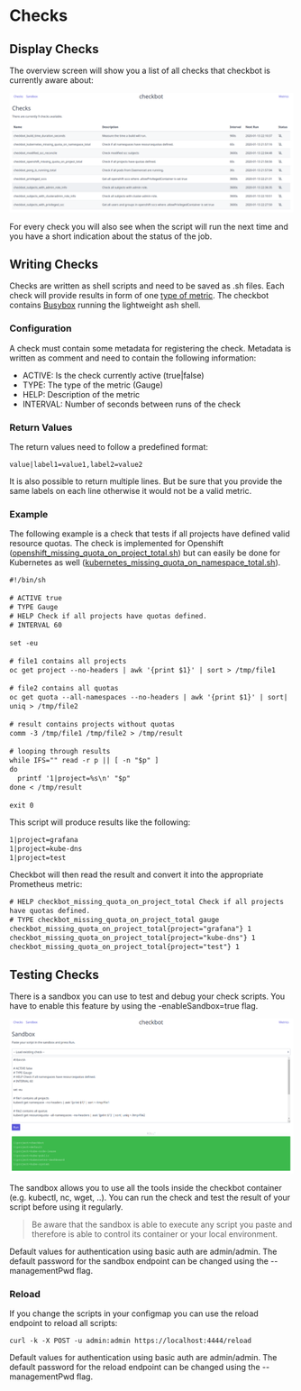 # Checks

## Display Checks

The overview screen will show you a list of all checks that checkbot is currently aware about:

![Checkbot UI List](screen_checks_1.png)

For every check you will also see when the script will run the next time and you have a short indication about the status of the job.

## Writing Checks

Checks are written as shell scripts and need to be saved as .sh files. Each check will provide results in form of one [type of metric](https://prometheus.io/docs/concepts/metric_types/). The checkbot contains [Busybox](https://busybox.net/) running the lightweight ash shell.

### Configuration

A check must contain some metadata for registering the check. Metadata is written as comment and need to contain the following information:

* ACTIVE: Is the check currently active (true|false)
* TYPE: The type of the metric (Gauge)
* HELP: Description of the metric
* INTERVAL: Number of seconds between runs of the check

### Return Values

The return values need to follow a predefined format:
```
value|label1=value1,label2=value2
```
It is also possible to return multiple lines. But be sure that you provide the same labels on each line otherwise it would not be a valid metric.

### Example

The following example is a check that tests if all projects have defined valid resource quotas. The check is implemented for Openshift ([openshift_missing_quota_on_project_total.sh](../scripts/examples/openshift_missing_quota_on_project_total.sh)) but can easily be done for Kubernetes as well ([kubernetes_missing_quota_on_namespace_total.sh](../scripts/examples/kubernetes_missing_quota_on_namespace_total.sh)).

```
#!/bin/sh

# ACTIVE true
# TYPE Gauge
# HELP Check if all projects have quotas defined.
# INTERVAL 60

set -eu

# file1 contains all projects
oc get project --no-headers | awk '{print $1}' | sort > /tmp/file1

# file2 contains all quotas
oc get quota --all-namespaces --no-headers | awk '{print $1}' | sort| uniq > /tmp/file2

# result contains projects without quotas
comm -3 /tmp/file1 /tmp/file2 > /tmp/result

# looping through results
while IFS="" read -r p || [ -n "$p" ]
do
  printf '1|project=%s\n' "$p"
done < /tmp/result

exit 0
```

This script will produce results like the following:

```
1|project=grafana
1|project=kube-dns
1|project=test
```
Checkbot will then read the result and convert it into the appropriate Prometheus metric:

```
# HELP checkbot_missing_quota_on_project_total Check if all projects have quotas defined.
# TYPE checkbot_missing_quota_on_project_total gauge
checkbot_missing_quota_on_project_total{project="grafana"} 1
checkbot_missing_quota_on_project_total{project="kube-dns"} 1
checkbot_missing_quota_on_project_total{project="test"} 1
```

## Testing Checks

There is a sandbox you can use to test and debug your check scripts. You have to enable this feature by using the -enableSandbox=true flag.

![Checkbot UI Sandbox](screen_sandbox_1.png)

The sandbox allows you to use all the tools inside the checkbot container (e.g. kubectl, nc, wget, ..). You can run the check and test the result of your script before using it regularly.

> Be aware that the sandbox is able to execute any script you paste and therefore is able to control its container or your local environment.

Default values for authentication using basic auth are admin/admin. The default password for the sandbox endpoint can be changed using the --managementPwd flag.

### Reload

If you change the scripts in your configmap you can use the reload endpoint to reload all scripts:
```
curl -k -X POST -u admin:admin https://localhost:4444/reload
```
Default values for authentication using basic auth are admin/admin. The default password for the reload endpoint can be changed using the --managementPwd flag.
